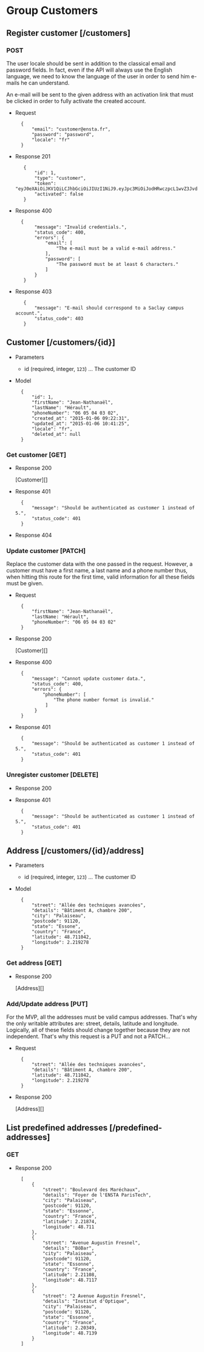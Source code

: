 # Group Customers

## Register customer [/customers]

### POST

The user locale should be sent in addition to the classical email and password fields. In fact, even if the API will always use the English language, we need to know the language of the user in order to send him e-mails he can understand.

An e-mail will be sent to the given address with an activation link that must be clicked in order to fully activate the created account.

+ Request

        {
            "email": "customer@ensta.fr",
            "password": "password",
            "locale": "fr"
        }
            
+ Response 201
 
         {
             "id": 1,
             "type": "customer",
             "token": "eyJ0eXAiOiJKV1QiLCJhbGciOiJIUzI1NiJ9.eyJpc3MiOiJodHRwczpcL1wvZ3JvdXBlYXQuZGV2XC9hcGlcL2F1dGhcL3Rva2VuIiwic3ViIjoxLCJpYXQiOjE0MjA0OTU0ODYsImV4cCI6MjA1MTIxNTQ4Nn0.1vZ4fyrLfyNP5LLjRI64x8ne8C7TAtGf6DO_i6qS7Do",
             "activated": false
         }
         
+ Response 400

        {
             "message": "Invalid credentials.",
             "status_code": 400,
             "errors": {
                 "email": [
                     "The e-mail must be a valid e-mail address."
                 ],
                 "password": [
                     "The password must be at least 6 characters."
                 ]
             }
         }
         
+ Response 403

         {
             "message": "E-mail should correspond to a Saclay campus account.",
             "status_code": 403
         }
         
## Customer [/customers/{id}]

+ Parameters

    + id (required, integer, `123`) ... The customer ID

+ Model

        {
            "id": 1,
            "firstName": "Jean-Nathanaël",
            "lastName": "Hérault",
            "phoneNumber": "06 05 04 03 02",
            "created_at": "2015-01-06 09:22:31",
            "updated_at": "2015-01-06 10:41:25",
            "locale": "fr",
            "deleted_at": null
        }

### Get customer [GET]

+ Response 200

    [Customer][]

+ Response 401
            
        {
            "message": "Should be authenticated as customer 1 instead of 5.",
            "status_code": 401
        }

+ Response 404

### Update customer [PATCH]

Replace the customer data with the one passed in the request. However, a customer must have a first name, a last name and a phone number thus, when hitting this route for the first time, valid information for all these fields must be given.

+ Request
    
        {
            "firstName": "Jean-Nathanaël",
            "lastName: "Hérault",
            "phoneNumber": "06 05 04 03 02"
        }

+ Response 200

    [Customer][]

+ Response 400
            
        {
            "message": "Cannot update customer data.",
            "status_code": 400,
            "errors": {
                "phoneNumber": [
                    "The phone number format is invalid."
                 ]
             }
        }
            
+ Response 401
            
        {
            "message": "Should be authenticated as customer 1 instead of 5.",
            "status_code": 401
        }

### Unregister customer [DELETE]

+ Response 200

+ Response 401

        {
            "message": "Should be authenticated as customer 1 instead of 5.",
            "status_code": 401
        }

## Address [/customers/{id}/address]

+ Parameters

    + id (required, integer, `123`) ... The customer ID

+ Model

        {
            "street": "Allée des techniques avancées",
            "details": "Bâtiment A, chambre 200",
            "city": "Palaiseau",
            "postcode": 91120,
            "state": "Essone",
            "country": "France",
            "latitude": 48.711042,
            "longitude": 2.219278
        }
        
### Get address [GET]

+ Response 200

    [Address][]
    
### Add/Update address [PUT]

For the MVP, all the addresses must be valid campus addresses. That's why the only writable attributes are: street, details, latitude and longitude. Logically, all of these fields should change together because they are not independent. That's why this request is a PUT and not a PATCH...

+ Request

        {
            "street": "Allée des techniques avancées",
            "details": "Bâtiment A, chambre 200",
            "latitude": 48.711042,
            "longitude": 2.219278
        }
        
+ Response 200

    [Address][]

## List predefined addresses  [/predefined-addresses]

### GET

+ Response 200

        [
            {
                "street": "Boulevard des Maréchaux",
                "details": "Foyer de l'ENSTA ParisTech",
                "city": "Palaiseau",
                "postcode": 91120,
                "state": "Essonne",
                "country": "France",
                "latitude": 2.21874,
                "longitude": 48.711
            },
            {
                "street": "Avenue Augustin Fresnel",
                "details": "BôBar",
                "city": "Palaiseau",
                "postcode": 91120,
                "state": "Essonne",
                "country": "France",
                "latitude": 2.21108,
                "longitude": 48.7117
            },
            {
                "street": "2 Avenue Augustin Fresnel",
                "details": "Institut d'Optique",
                "city": "Palaiseau",
                "postcode": 91120,
                "state": "Essonne",
                "country": "France",
                "latitude": 2.20349,
                "longitude": 48.7139
            }
        ]
